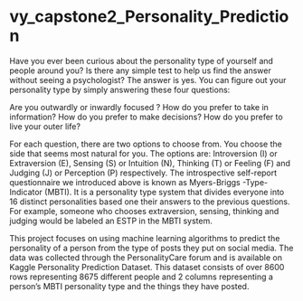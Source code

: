 # vy_capstone2_Personality_Prediction
Have you ever been curious about the personality type of yourself and people around you? Is there any simple test to help us find the answer without seeing a psychologist? The answer is yes. You can figure out your personality type by simply answering these four questions:

Are you outwardly or inwardly focused ?
How do you prefer to take in information?
How do you prefer to make decisions?
How do you prefer to live your outer life?

For each question, there are two options to choose from. You choose the side that seems most natural for you. The options are: Introversion (I) or Extraversion (E), Sensing (S) or Intuition (N), Thinking (T) or Feeling (F) and Judging (J) or Perception (P) respectively. The introspective self-report questionnaire we introduced above is known as Myers-Briggs -Type- Indicator (MBTI). It is a personality type system that divides everyone into 16 distinct personalities based one their answers to the previous questions. For example, someone who chooses extraversion, sensing, thinking and judging would be labeled an ESTP in the MBTI system.

This project focuses on using machine learning algorithms to predict the personality of a person from the type of posts they put on social media. The data was collected through the PersonalityCare forum and is available on Kaggle Personality Prediction Dataset. This dataset consists of over 8600 rows representing 8675 different people and 2 columns representing a person’s MBTI personality type and the things they have posted.

